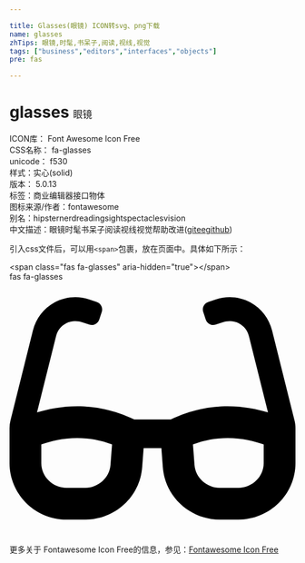 ```yaml
---

title: Glasses(眼镜) ICON转svg、png下载
name: glasses
zhTips: 眼镜,时髦,书呆子,阅读,视线,视觉
tags: ["business","editors","interfaces","objects"]
pre: fas

---
```


# glasses  <small style="font-size: 60%;font-weight: 100">眼镜</small>


<div class="detail-page">
<p>
<span>
ICON库：
<span class="badge-secondary badge">Font Awesome Icon Free</span> 
</span>
<br/>
<span>
CSS名称：
<span class="badge-secondary badge">fa-glasses</span> 
</span>
<br/>
<span>
unicode：
<span class="badge-secondary badge">f530</span> 
<copy-btn content='f530' btn-title=""></copy-btn>
<copy-btn :content='String.fromCodePoint(parseInt("f530", 16))' btn-title="复制U"></copy-btn>
</span><br/><span>样式：<span class="badge-light badge">实心(solid)</span></span>
<br/>
<span>
版本：
<span class="badge-secondary badge">5.0.13</span> 
</span><br/><span>标签：<span class="badge-light badge"><router-link to="/tags/business.html">商业</router-link></span><span class="badge-light badge"><router-link to="/tags/editors.html">编辑器</router-link></span><span class="badge-light badge"><router-link to="/tags/interfaces.html">接口</router-link></span><span class="badge-light badge"><router-link to="/tags/objects.html">物体</router-link></span></span>
<br/>
<span>图标来源/作者：<span class="badge-light badge">fontawesome</span></span> 
<br/>
<span>别名：<span class="badge-light badge">hipster</span><span class="badge-light badge">nerd</span><span class="badge-light badge">reading</span><span class="badge-light badge">sight</span><span class="badge-light badge">spectacles</span><span class="badge-light badge">vision</span></span><br/><span class="zh-detail">中文描述：<span class="badge-primary badge">眼镜</span><span class="badge-primary badge">时髦</span><span class="badge-primary badge">书呆子</span><span class="badge-primary badge">阅读</span><span class="badge-primary badge">视线</span><span class="badge-primary badge">视觉</span><span class="help-link"><span>帮助改进</span>(<a href="https://gitee.com/liuwave/icon-helper/edit/master/json/fontawesome/solid/glasses.json" target="_blank" rel="noopener noreferrer">gitee</a><a href="https://github.com/liuwave/icon-helper/edit/master/json/fontawesome/solid/glasses.json" target="_blank" rel="noopener noreferrer">github</a></span>)</span><br/>
</p>
</div>
<div class="alert alert-dark">
  <i class="fas fa-glasses fa-xs"></i>
  <i class="fas fa-glasses fa-sm"></i>
  <i class="fas fa-glasses fa-lg"></i>
  <i class="fas fa-glasses fa-2x"></i>
  <i class="fas fa-glasses fa-3x"></i>
  <i class="fas fa-glasses fa-5x"></i>
  <i class="fas fa-glasses fa-7x"></i>
</div>
<div>
  <p>引入css文件后，可以用<code>&lt;span&gt;</code>包裹，放在页面中。具体如下所示：    
  </p>
  <div class="alert alert-primary" style="font-size: 14px">
    &lt;span class="fas fa-glasses" aria-hidden="true"&gt;&lt;/span&gt;
    <copy-btn content='<span class="fas fa-glasses" aria-hidden="true"></span>'></copy-btn>
  </div>
  <div class="alert alert-secondary">
    <i class="fas fa-glasses"
    style="font-size: 24px"
    aria-hidden="true"></i> fas fa-glasses
    <copy-btn content="fas fa-glasses" btn-title="复制图标名称"></copy-btn>
  </div>
</div>
<div id="svg" class="svg-wrap">
<svg xmlns="http://www.w3.org/2000/svg" viewBox="0 0 576 512"><path d="M574.1 280.37L528.75 98.66c-5.91-23.7-21.59-44.05-43-55.81-21.44-11.73-46.97-14.11-70.19-6.33l-15.25 5.08c-8.39 2.79-12.92 11.86-10.12 20.24l5.06 15.18c2.79 8.38 11.85 12.91 20.23 10.12l13.18-4.39c10.87-3.62 23-3.57 33.16 1.73 10.29 5.37 17.57 14.56 20.37 25.82l38.46 153.82c-22.19-6.81-49.79-12.46-81.2-12.46-34.77 0-73.98 7.02-114.85 26.74h-73.18c-40.87-19.74-80.08-26.75-114.86-26.75-31.42 0-59.02 5.65-81.21 12.46l38.46-153.83c2.79-11.25 10.09-20.45 20.38-25.81 10.16-5.3 22.28-5.35 33.15-1.73l13.17 4.39c8.38 2.79 17.44-1.74 20.23-10.12l5.06-15.18c2.8-8.38-1.73-17.45-10.12-20.24l-15.25-5.08c-23.22-7.78-48.75-5.41-70.19 6.33-21.41 11.77-37.09 32.11-43 55.8L1.9 280.37A64.218 64.218 0 0 0 0 295.86v70.25C0 429.01 51.58 480 115.2 480h37.12c60.28 0 110.37-45.94 114.88-105.37l2.93-38.63h35.75l2.93 38.63C313.31 434.06 363.4 480 423.68 480h37.12c63.62 0 115.2-50.99 115.2-113.88v-70.25c0-5.23-.64-10.43-1.9-15.5zm-370.72 89.42c-1.97 25.91-24.4 46.21-51.06 46.21H115.2C86.97 416 64 393.62 64 366.11v-37.54c18.12-6.49 43.42-12.92 72.58-12.92 23.86 0 47.26 4.33 69.93 12.92l-3.13 41.22zM512 366.12c0 27.51-22.97 49.88-51.2 49.88h-37.12c-26.67 0-49.1-20.3-51.06-46.21l-3.13-41.22c22.67-8.59 46.08-12.92 69.95-12.92 29.12 0 54.43 6.44 72.55 12.93v37.54z"/></svg>
</div>
<detail full-name='fa-glasses'></detail>
    
<div><p>更多关于  Fontawesome Icon Free的信息，参见：<a target="_blank" href="https://iconhelper.cn/fontawesome.html">Fontawesome Icon Free</a>
</p></div>
